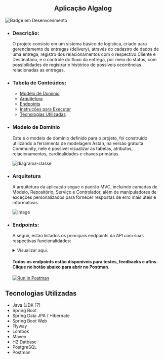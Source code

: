 <h2 align="center"><br/> Aplicação Algalog</h2>
    
![Badge em Desenvolvimento](http://img.shields.io/static/v1?label=STATUS&message=EM%20DESENVOLVIMENTO&color=GREEN&style=for-the-badge)

  - ### Descrição:
    O projeto consiste em um sistema básico de logística, criado para gerenciamento de entregas (delivery), através do cadastro de dados de uma entrega, registro dos relacionamentos com o respectivo Cliente e Destinatário, e o controle do fluxo da entrega, por meio do status, com possibilidades de registrar o histórico de possíveis ocorrências relacionadas as entregas.

  - ### Tabela de Conteúdos:
    - [Modelo de Domínio](#modelo-de-domínio)
    - [Arquitetura](#arquitetura)
    - [Endpoints](#endpoints)
    - [Instruções para Executar](instruções-para-executar)
    - [Tecnologias Utilizadas](#tecnologias-utilizadas)

  - ### Modelo de Domínio
      Este é o modelo de domínio definido para o projeto, foi construído utilizando a ferramenta de modelagem Astah, na versão gratuíta Community, nele é possível visualizar as tabelas, atributos, relacionamentos, cardinalidades e chaves primárias.

    ![diagrama-classe](https://github.com/marcosrebelo97/rest-api-algalog/assets/37541973/3d19948b-57e6-4e07-8f58-8516fc9363c5)
  
  - ### Arquitetura
    A arquitetura da aplicação segue o padrão MVC, incluindo camadas de Modelo, Repositório, Serviço e Controlador, além de manipuladores de exceções personalizados para fornecer respostas de erro mais úteis e informativas.

    ![image](https://github.com/marcosrebelo97/rest-api-algalog/assets/37541973/5b070470-f4c7-4f55-a2bd-a8811ea5baf7)


  - ### Endpoints:
    A seguir, estão listados os principais endpoints da API com suas respectivas funcionalidades:

    <details>
    <summary>Visualizar aqui.</summary>
    
    - #### Endpoint: ``{/clientes}``
    
    | Rest  | Request              | Funcionalidade |
    |-------|----------------------| ------- |
    | PUT   | Clientes - Atualizar | Atualiza os dados cadastrados de um Cliente |
    | POST  | Clientes - Cadastrar | Realiza o cadastro de dados de um Cliente |
    | DEL   | Clientes - Excluir   | Exclui o cadastro de um Cliente através do ID |
    | GET   | Clientes - Listar    | Retorna todos os Clientes e seus respectivos dados cadastrados na plataforma |
    | POST  | Clientes - Buscar    | Permite que o usuário pesquise por um Cliente específico através do ID |
    
     - #### Endpoint: ``{/entregas}``
    
    | Rest  | Request              | Funcionalidade |
    |-------|----------------------| ------- |
    | GET   | Entregas - Listar    | Retorna todas as entregas cadastradas, dados de destinatários e taxa de delivery |
    | GET   | Entregas - Obter ID  | Retorna os dados de uma Entrega específica através do ID |
    | POST  | Entregas - Solicitar |  
    
     - #### Endpoint: ``{/entregas/{id}/ocorrencias}``
    
    | Rest  | Request                | Funcionalidade |
    |-------|------------------------| ------- |
    | GET   | Ocorrências - Listar    | Retorna os dados das Entregas que tiveram (ou não) alguma Ocorrência durante o delivery |
    | POST  | Ocorrências - Solicitar | 
    
    </details>

    #### Todos os endpoints estão disponíveis para testes, feedbacks e afins. Clique no botão abaixo para abrir no Postman.
    
    [![Run in Postman](https://run.pstmn.io/button.svg)](https://gold-eclipse-442776.postman.co/collection/19986209-8171bf70-4c4d-4b15-981b-405301adc942?source=rip_markdown)


  ## Tecnologias Utilizadas
  - Java (JDK 17)
  - Spring Boot
  - Spring Data JPA / Hibernate
  - Spring Boot Web
  - Flyway
  - Lombok
  - Maven
  - H2 Datbase
  - PostgreSQL
  - Postman
